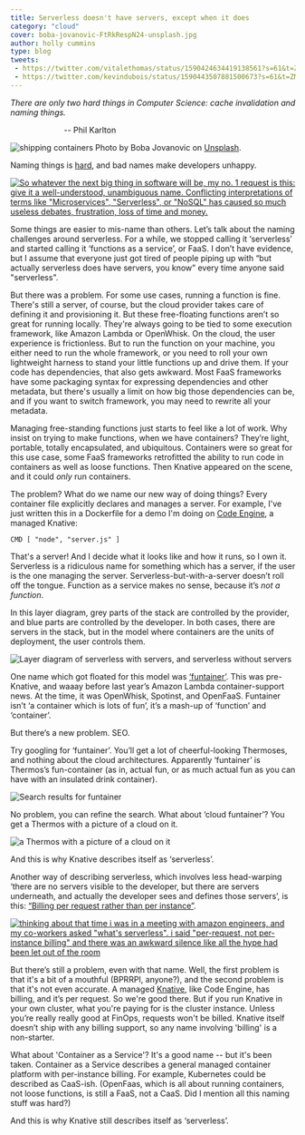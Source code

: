 ```yaml
---
title: Serverless doesn't have servers, except when it does
category: "cloud"
cover: boba-jovanovic-FtRkRespN24-unsplash.jpg
author: holly cummins
type: blog
tweets: 
 - https://twitter.com/vitalethomas/status/1590424634419138561?s=61&t=ZMWYKhhxYBzLLh1HroMVXQ
 - https://twitter.com/kevindubois/status/1590443507881500673?s=61&t=ZMWYKhhxYBzLLh1HroMVXQ
---
```


_There are only two hard things in Computer Science: cache invalidation and naming things._

&nbsp;&nbsp;&nbsp;&nbsp;&nbsp;&nbsp;&nbsp;&nbsp;&nbsp;&nbsp;&nbsp;&nbsp;&nbsp;&nbsp;&nbsp;&nbsp;&nbsp;&nbsp;&nbsp;&nbsp;&nbsp;&nbsp;&nbsp;&nbsp;-- Phil Karlton&nbsp;&nbsp;&nbsp;&nbsp;&nbsp;&nbsp;&nbsp;&nbsp;&nbsp;&nbsp;&nbsp;&nbsp;

![shipping containers](boba-jovanovic-FtRkRespN24-unsplash.jpg)
Photo by Boba Jovanovic on [Unsplash](https://unsplash.com/photos/FtRkRespN24).

Naming things is [hard](https://martinfowler.com/bliki/TwoHardThings.html), and bad names make developers unhappy.

[![So whatever the next big thing in software will be, my no. 1 request is this: give it a well-understood, unambiguous name. Conflicting interpretations of terms like "Microservices", "Serverless", or "NoSQL" has caused so much useless debates, frustration, loss of time and money.](gunnartweet.png)](https://twitter.com/gunnarmorling/status/1381959454032228352)

Some things are easier to mis-name than others. Let’s talk about the naming challenges around serverless. For a while, we stopped calling it ‘serverless’ and started calling it ‘functions as a service’, or FaaS. I don’t have evidence, but I assume that everyone just got tired of people piping up with “but actually serverless does have servers, you know” every time anyone said "serverless".

But there was a problem. For some use cases, running a function is fine. There's still a server, of course, but the cloud provider takes care of defining it and provisioning it. But these free-floating functions aren’t so great for running locally. They're always going to be tied to some execution framework, like Amazon Lambda or OpenWhisk. On the cloud, the user experience is frictionless. But to run the function on your machine, you either need to run the whole framework, or you need to roll your own lightweight harness to stand your little functions up and drive them. If your code has dependencies, that also gets awkward. Most FaaS frameworks have some packaging syntax for expressing dependencies and other metadata, but there's usually a limit on how big those dependencies can be, and if you want to switch framework, you may need to rewrite all your metadata.

Managing free-standing functions just starts to feel like a lot of work. Why insist on trying to make functions, when we have containers? They’re light, portable, totally encapsulated, and ubiquitous. Containers were so great for this use case, some FaaS frameworks retrofitted the ability to run code in containers as well as loose functions. Then Knative appeared on the scene, and it could _only_ run containers.

The problem? What do we name our new way of doing things? Every container file explicitly declares and manages a server. For example, I've just written this in a Dockerfile for a demo
I'm doing on [Code Engine](https://cloud.ibm.com/docs/codeengine?topic=codeengine-about), a managed Knative:

`CMD [ "node", "server.js" ]`

That's a server! And I decide what it looks like and how it runs, so I own it. Serverless is a ridiculous name for something which has a server, if the user is the one managing the server. Serverless-but-with-a-server doesn’t roll off the tongue. Function as a service makes no sense, because it’s _not a function_.

In this layer diagram, grey parts of the stack are controlled by the provider, and blue parts are controlled by the developer. In both cases, there are servers
in the stack, but in the model where containers are the units of deployment, the user controls them.

![Layer diagram of serverless with servers, and serverless without servers](serverless-layers.png)

One name which got floated for this model was [‘funtainer’](https://thenewstack.io/funtainers-beauty-running-containers-functions/). This was pre-Knative, and waaay before last year’s Amazon Lambda container-support news. At the time, it was OpenWhisk, Spotinst, and OpenFaaS. Funtainer isn’t ‘a container which is lots of fun’, it’s a mash-up of ‘function’ and ‘container’.

But there’s a new problem. SEO.

Try googling for ‘funtainer’. You’ll get a lot of cheerful-looking Thermoses, and nothing about the cloud architectures. Apparently ‘funtainer’ is Thermos’s fun-container (as in, actual fun, or as much actual fun as you can have with an insulated drink container).

![Search results for funtainer](funtainer.png)

No problem, you can refine the search. What about ‘cloud funtainer’? You get a Thermos with a picture of a cloud on it.

![a Thermos with a picture of a cloud on it](cloud-funtainer.png)

And this is why Knative describes itself as ‘serverless’.

Another way of describing serverless, which involves less head-warping ‘there are no servers visible to the developer, but there are servers underneath, and actually the developer sees and defines those servers’, is this: [“Billing per request rather than per instance”](https://twitter.com/tef_ebooks/status/1339151538917355520).

[![thinking about that time i was in a meeting with amazon engineers, and my co-workers asked "what's serverless". i said "per-request, not per-instance billing" and there was an awkward silence like all the hype had been let out of the room](per-request.png)](https://twitter.com/tef_ebooks/status/1339151538917355520)

But there’s still a problem, even with that name. Well, the first problem is that it's a bit of a mouthful (BPRRPI, anyone?), and the second problem is that it's not even accurate. A managed [Knative](https://knative.dev), like Code Engine, has billing, and it’s per request. So we're good there. But if you run Knative in your own cluster, what you're paying for is the cluster instance. Unless you’re really really good at FinOps, requests won't be billed. Knative itself doesn’t ship with any billing support, so any name involving 'billing' is a non-starter.

What about 'Container as a Service'? It's a good name -- but it's been taken. Container as a Service describes a general managed container platform with per-instance billing. For example, Kubernetes could be described as CaaS-ish. (OpenFaas, which is all about running containers, not loose functions, is still a FaaS, not a CaaS. Did I mention all this naming stuff was hard?)

And this is why Knative still describes itself as ‘serverless’.
